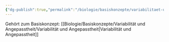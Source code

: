 ```yaml
---
{"dg-publish":true,"permalink":"/biologie/basiskonzepte/variabilitaet-und-angepasstheit/optimierung/"}
---
```


Gehört zum Basiskonzept: [[Biologie/Basiskonzepte/Variabilität und Angepasstheit/Variabilität und Angepasstheit\|Variabilität und Angepasstheit]]